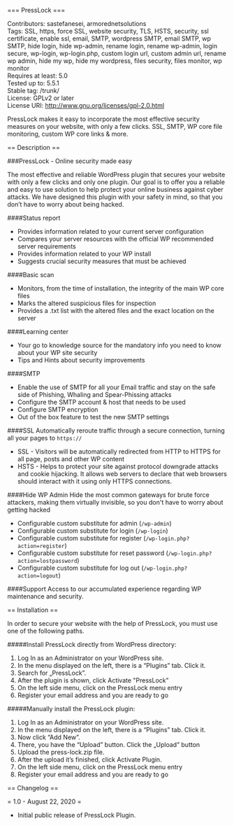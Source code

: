 === PressLock ===

Contributors: sastefanesei, armorednetsolutions  
Tags: SSL, https, force SSL, website security, TLS, HSTS, security, ssl certificate, enable ssl, email, SMTP, wordpress SMTP, email SMTP, wp SMTP, hide login, hide wp-admin, rename login, rename wp-admin, login secure, wp-login, wp-login.php, custom login url, custom admin url, rename wp admin, hide my wp, hide my wordpress, files security, files monitor, wp monitor  
Requires at least: 5.0  
Tested up to: 5.5.1  
Stable tag: /trunk/  
License: GPLv2 or later  
License URI: http://www.gnu.org/licenses/gpl-2.0.html  

PressLock makes it easy to incorporate the most effective security measures on your website, with only a few clicks. SSL, SMTP, WP core file monitoring, custom WP core links & more.

== Description ==

###PressLock - Online security made easy

The most effective and reliable WordPress plugin that secures your website with only a few clicks and only one plugin.
Our goal is to offer you a reliable and easy to use solution to help protect your online business against cyber attacks. We have designed this plugin with your safety in mind, so that you don’t have to worry about being hacked.

####Status report
* Provides information related to your current server configuration
* Compares your server resources with the official WP recommended server requirements
* Provides information related to your WP install
* Suggests crucial security measures that must be achieved  

####Basic scan
* Monitors, from the time of installation, the integrity of the main WP core files
* Marks the altered suspicious files for inspection
* Provides a .txt list with the altered files and the exact location on the server

####Learning center
* Your go to knowledge source for the mandatory info you need to know about your WP site security
* Tips and Hints about security improvements

####SMTP
* Enable the use of SMTP for all your Email traffic and stay on the safe side of Phishing, Whaling and Spear-Phissing attacks
* Configure the SMTP account & host that needs to be used
* Configure SMTP encryption
* Out of the box feature to test the new SMTP settings

####SSL
Automatically reroute traffic through a secure connection, turning all your pages to `https://`
* SSL - Visitors will be automatically redirected from HTTP to HTTPS for all page, posts and other WP content
* HSTS - Helps to protect your site against protocol downgrade attacks and cookie hijacking. It allows web servers to declare that web browsers should interact with it using only HTTPS connections.

####Hide WP Admin
Hide the most common gateways for brute force attackers, making them virtually invisible, so you don't have to worry about getting hacked
* Configurable custom substitute for admin (`/wp-admin`)
* Configurable custom substitute for login (`/wp-login`)
* Configurable custom substitute for register (`/wp-login.php?action=register`)
* Configurable custom substitute for reset password (`/wp-login.php?action=lostpassword`)
* Configurable custom substitute for log out (`/wp-login.php?action=logout`)

####Support
Access to our accumulated experience regarding WP maintenance and security.

== Installation ==

In order to secure your website with the help of PressLock, you must use one of the following paths.

#####Install PressLock directly from WordPress directory:
1. Log In as an Administrator on your WordPress site.
1. In the menu displayed on the left, there is a “Plugins” tab. Click it.
1. Search for „PressLock”.
1. After the plugin is shown, click Activate "PressLock"
1. On the left side menu, click on the PressLock menu entry
1. Register your email address and you are ready to go


#####Manually install the PressLock plugin:
1. Log In as an Administrator on your WordPress site.
1. In the menu displayed on the left, there is a “Plugins” tab. Click it.
1. Now click “Add New”.
1. There, you have the “Upload” button. Click the „Upload” button
1. Upload the press-lock.zip file.
1. After the upload it’s finished, click Activate Plugin.
1. On the left side menu, click on the PressLock menu entry
1. Register your email address and you are ready to go

== Changelog ==

= 1.0 - August 22, 2020 =
* Initial public release of PressLock Plugin.